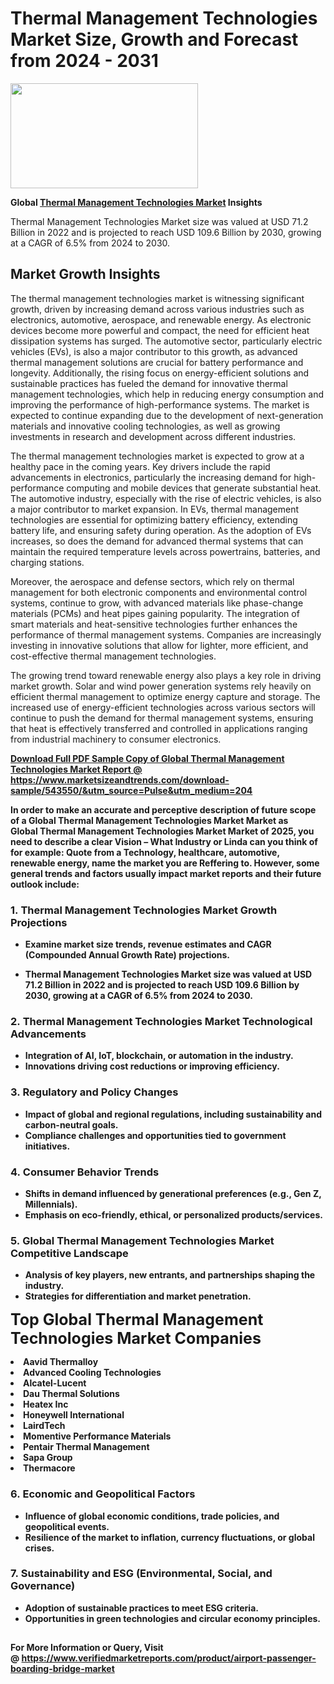 <H1>Thermal Management Technologies Market Size, Growth and Forecast from 2024 - 2031</H1><img class="aligncenter size-medium wp-image-584254" src="https://thirdeyenews.in/wp-content/uploads/2024/09/Global-Market-Research-300x168.jpeg" alt="" width="300" height="168" /><p><strong>Global&nbsp;<a href="https://www.marketsizeandtrends.com/download-sample/543550/&amp;utm_source=Pulse&amp;utm_medium=204">Thermal Management Technologies Market</a> Insights</strong></p><p>Thermal Management Technologies Market size was valued at USD 71.2 Billion in 2022 and is projected to reach USD 109.6 Billion by 2030, growing at a CAGR of 6.5% from 2024 to 2030.</p><p><h2>Market Growth Insights</h2> <p>The thermal management technologies market is witnessing significant growth, driven by increasing demand across various industries such as electronics, automotive, aerospace, and renewable energy. As electronic devices become more powerful and compact, the need for efficient heat dissipation systems has surged. The automotive sector, particularly electric vehicles (EVs), is also a major contributor to this growth, as advanced thermal management solutions are crucial for battery performance and longevity. Additionally, the rising focus on energy-efficient solutions and sustainable practices has fueled the demand for innovative thermal management technologies, which help in reducing energy consumption and improving the performance of high-performance systems. The market is expected to continue expanding due to the development of next-generation materials and innovative cooling technologies, as well as growing investments in research and development across different industries.</p> <p><strong><a href="#"></a></strong></p> <p>The thermal management technologies market is expected to grow at a healthy pace in the coming years. Key drivers include the rapid advancements in electronics, particularly the increasing demand for high-performance computing and mobile devices that generate substantial heat. The automotive industry, especially with the rise of electric vehicles, is also a major contributor to market expansion. In EVs, thermal management technologies are essential for optimizing battery efficiency, extending battery life, and ensuring safety during operation. As the adoption of EVs increases, so does the demand for advanced thermal systems that can maintain the required temperature levels across powertrains, batteries, and charging stations.</p> <p>Moreover, the aerospace and defense sectors, which rely on thermal management for both electronic components and environmental control systems, continue to grow, with advanced materials like phase-change materials (PCMs) and heat pipes gaining popularity. The integration of smart materials and heat-sensitive technologies further enhances the performance of thermal management systems. Companies are increasingly investing in innovative solutions that allow for lighter, more efficient, and cost-effective thermal management technologies.</p> <p>The growing trend toward renewable energy also plays a key role in driving market growth. Solar and wind power generation systems rely heavily on efficient thermal management to optimize energy capture and storage. The increased use of energy-efficient technologies across various sectors will continue to push the demand for thermal management systems, ensuring that heat is effectively transferred and controlled in applications ranging from industrial machinery to consumer electronics.</p> <p><strong><a href="#"></p><p><span class=""><strong>Download Full PDF Sample Copy of Global Thermal Management Technologies Market Report</strong> @ <a href="https://www.marketsizeandtrends.com/download-sample/543550/&amp;utm_source=Pulse&amp;utm_medium=204" target="_blank">https://www.marketsizeandtrends.com/download-sample/543550/&amp;utm_source=Pulse&amp;utm_medium=204</a></span></p><p>In order to make an accurate and perceptive description of future scope of a Global&nbsp;Thermal Management Technologies Market Market as Global&nbsp;Thermal Management Technologies Market Market of 2025, you need to describe a clear Vision &ndash; What Industry or Linda can you think of for example: Quote from a Technology, healthcare, automotive, renewable energy, name the market you are Reffering to. However, some general trends and factors usually impact market reports and their future outlook include:</p><h3>1.&nbsp;<strong>Thermal Management Technologies Market Growth Projections</strong></h3><ul><li>Examine market size trends, revenue estimates and CAGR (Compounded Annual Growth Rate) projections.</li><li><p>Thermal Management Technologies Market size was valued at USD 71.2 Billion in 2022 and is projected to reach USD 109.6 Billion by 2030, growing at a CAGR of 6.5% from 2024 to 2030.</p></li></ul><h3>2.&nbsp;<strong>Thermal Management Technologies Market Technological Advancements</strong></h3><ul><li>Integration of AI, IoT, blockchain, or automation in the industry.</li><li>Innovations driving cost reductions or improving efficiency.</li></ul><h3>3.&nbsp;<strong>Regulatory and Policy Changes</strong></h3><ul><li>Impact of global and regional regulations, including sustainability and carbon-neutral goals.</li><li>Compliance challenges and opportunities tied to government initiatives.</li></ul><h3>4.&nbsp;<strong>Consumer Behavior Trends</strong></h3><ul><li>Shifts in demand influenced by generational preferences (e.g., Gen Z, Millennials).</li><li>Emphasis on eco-friendly, ethical, or personalized products/services.</li></ul><h3>5.&nbsp;<strong>Global Thermal Management Technologies Market Competitive Landscape</strong></h3><ul><li>Analysis of key players, new entrants, and partnerships shaping the industry.</li><li>Strategies for differentiation and market penetration.</li></ul><p data-pm-slice="1 1 []"><span style="color: inherit; font-family: inherit; font-size: 25px;">Top Global Thermal Management Technologies Market Companies</span></p><div class="" data-test-id=""><p><li>Aavid Thermalloy</li><li> Advanced Cooling Technologies</li><li> Alcatel-Lucent</li><li> Dau Thermal Solutions</li><li> Heatex Inc</li><li> Honeywell International</li><li> LairdTech</li><li> Momentive Performance Materials</li><li> Pentair Thermal Management</li><li> Sapa Group</li><li> Thermacore</li></p></div><h3>6.&nbsp;<strong>Economic and Geopolitical Factors</strong></h3><ul><li>Influence of global economic conditions, trade policies, and geopolitical events.</li><li>Resilience of the market to inflation, currency fluctuations, or global crises.</li></ul><h3>7.&nbsp;<strong>Sustainability and ESG (Environmental, Social, and Governance)</strong></h3><ul><li>Adoption of sustainable practices to meet ESG criteria.</li><li>Opportunities in green technologies and circular economy principles.</li></ul><h2><strong style="font-size: 14px;">For More Information or Query, Visit @&nbsp;</strong><a style="background-color: #ffffff; font-size: 14px;" href="https://www.marketsizeandtrends.com/report/thermal-management-technologies-market/" target="_blank">https://www.verifiedmarketreports.com/product/airport-passenger-boarding-bridge-market</a></h2>
